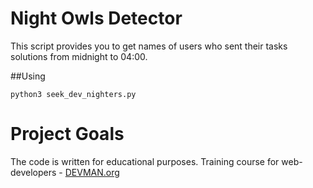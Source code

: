 # Night Owls Detector

This script provides you to get names of users who sent their tasks solutions from midnight to 04:00.

##Using 

    python3 seek_dev_nighters.py

# Project Goals

The code is written for educational purposes. Training course for web-developers - [DEVMAN.org](https://devman.org)
